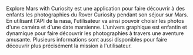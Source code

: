 Explore Mars with Curiosity est une application pour faire découvrir à des enfants les photographies du Rover Curiosity pendant son séjour sur Mars. En utilisant l'API de la nasa, l'utilisateur va ainsi pouvoir choisir les photos d'une caméra et d'une date marsienne. L'univers graphique est enfantin et dynamique pour faire découvrir les photographies à travers une aventure amusante. 
Plusieurs informations sont aussi disponibles pour faire découvrir plus précisément la mission à l'utilisateur. 
